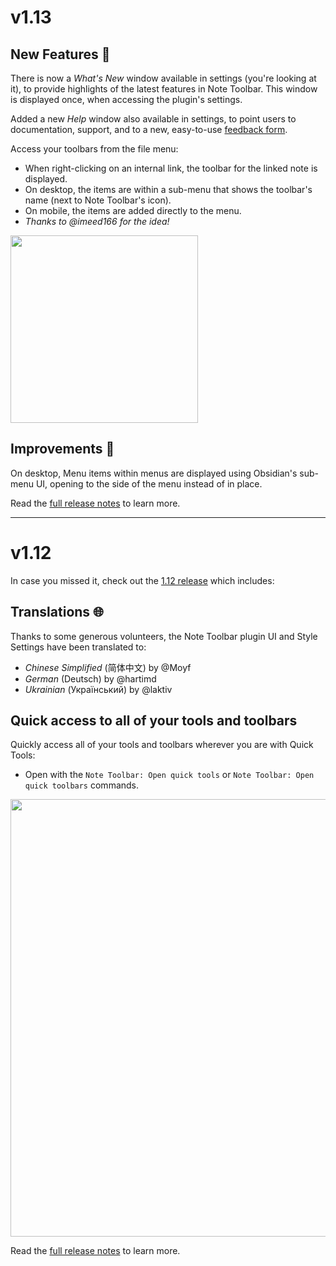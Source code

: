 # v1.13

## New Features 🎉

There is now a _What's New_ window available in settings (you're looking at it), to provide highlights of the latest features in Note Toolbar. This window is displayed once, when accessing the plugin's settings.

Added a new _Help_ window also available in settings, to point users to documentation, support, and to a new, easy-to-use [feedback form](https://forms.gle/2C38u9F8xTrutB1q8).

Access your toolbars from the file menu:
- When right-clicking on an internal link, the toolbar for the linked note is displayed.
- On desktop, the items are within a sub-menu that shows the toolbar's name (next to Note Toolbar's icon).
- On mobile, the items are added directly to the menu.
- _Thanks to @imeed166 for the idea!_

<a href="https://github.com/user-attachments/assets/8d650aaa-6b67-4a6b-8296-f27920214706">
    <img src="https://github.com/user-attachments/assets/8d650aaa-6b67-4a6b-8296-f27920214706" width="300"/>
</a>

## Improvements 🎉

On desktop, Menu items within menus are displayed using Obsidian's sub-menu UI, opening to the side of the menu instead of in place.

Read the [full release notes](https://github.com/chrisgurney/obsidian-note-toolbar/releases/tag/1.13) to learn more.

---

# v1.12

In case you missed it, check out the [1.12 release](https://github.com/chrisgurney/obsidian-note-toolbar/releases/tag/1.12.1) which includes:

## Translations 🌐

Thanks to some generous volunteers, the Note Toolbar plugin UI and Style Settings have been translated to:
- *Chinese Simplified* (简体中文) by @Moyf
- *German* (Deutsch) by @hartimd
- *Ukrainian* (Український) by @laktiv

## Quick access to all of your tools and toolbars

Quickly access all of your tools and toolbars wherever you are with Quick Tools:
- Open with the `Note Toolbar: Open quick tools` or `Note Toolbar: Open quick toolbars` commands.

<a href="https://github.com/chrisgurney/obsidian-note-toolbar/releases/tag/1.12.1">
    <img src="https://github.com/user-attachments/assets/acbf87f9-7a66-49d8-9b82-df961f6c63d8" width="700"/>
</a>

Read the [full release notes](https://github.com/chrisgurney/obsidian-note-toolbar/releases/tag/1.12.1) to learn more.